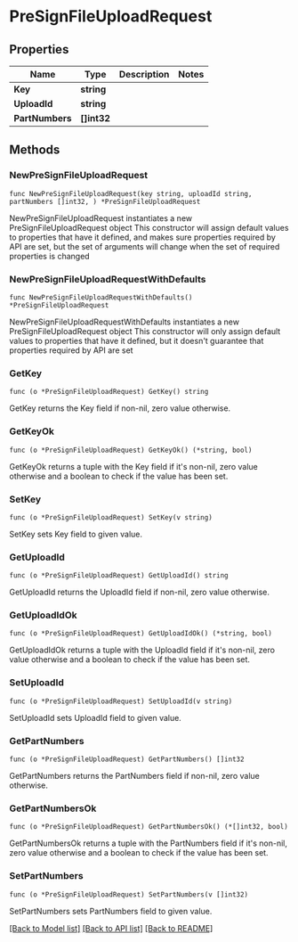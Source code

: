 # PreSignFileUploadRequest

## Properties

Name | Type | Description | Notes
------------ | ------------- | ------------- | -------------
**Key** | **string** |  | 
**UploadId** | **string** |  | 
**PartNumbers** | **[]int32** |  | 

## Methods

### NewPreSignFileUploadRequest

`func NewPreSignFileUploadRequest(key string, uploadId string, partNumbers []int32, ) *PreSignFileUploadRequest`

NewPreSignFileUploadRequest instantiates a new PreSignFileUploadRequest object
This constructor will assign default values to properties that have it defined,
and makes sure properties required by API are set, but the set of arguments
will change when the set of required properties is changed

### NewPreSignFileUploadRequestWithDefaults

`func NewPreSignFileUploadRequestWithDefaults() *PreSignFileUploadRequest`

NewPreSignFileUploadRequestWithDefaults instantiates a new PreSignFileUploadRequest object
This constructor will only assign default values to properties that have it defined,
but it doesn't guarantee that properties required by API are set

### GetKey

`func (o *PreSignFileUploadRequest) GetKey() string`

GetKey returns the Key field if non-nil, zero value otherwise.

### GetKeyOk

`func (o *PreSignFileUploadRequest) GetKeyOk() (*string, bool)`

GetKeyOk returns a tuple with the Key field if it's non-nil, zero value otherwise
and a boolean to check if the value has been set.

### SetKey

`func (o *PreSignFileUploadRequest) SetKey(v string)`

SetKey sets Key field to given value.


### GetUploadId

`func (o *PreSignFileUploadRequest) GetUploadId() string`

GetUploadId returns the UploadId field if non-nil, zero value otherwise.

### GetUploadIdOk

`func (o *PreSignFileUploadRequest) GetUploadIdOk() (*string, bool)`

GetUploadIdOk returns a tuple with the UploadId field if it's non-nil, zero value otherwise
and a boolean to check if the value has been set.

### SetUploadId

`func (o *PreSignFileUploadRequest) SetUploadId(v string)`

SetUploadId sets UploadId field to given value.


### GetPartNumbers

`func (o *PreSignFileUploadRequest) GetPartNumbers() []int32`

GetPartNumbers returns the PartNumbers field if non-nil, zero value otherwise.

### GetPartNumbersOk

`func (o *PreSignFileUploadRequest) GetPartNumbersOk() (*[]int32, bool)`

GetPartNumbersOk returns a tuple with the PartNumbers field if it's non-nil, zero value otherwise
and a boolean to check if the value has been set.

### SetPartNumbers

`func (o *PreSignFileUploadRequest) SetPartNumbers(v []int32)`

SetPartNumbers sets PartNumbers field to given value.



[[Back to Model list]](../README.md#documentation-for-models) [[Back to API list]](../README.md#documentation-for-api-endpoints) [[Back to README]](../README.md)


